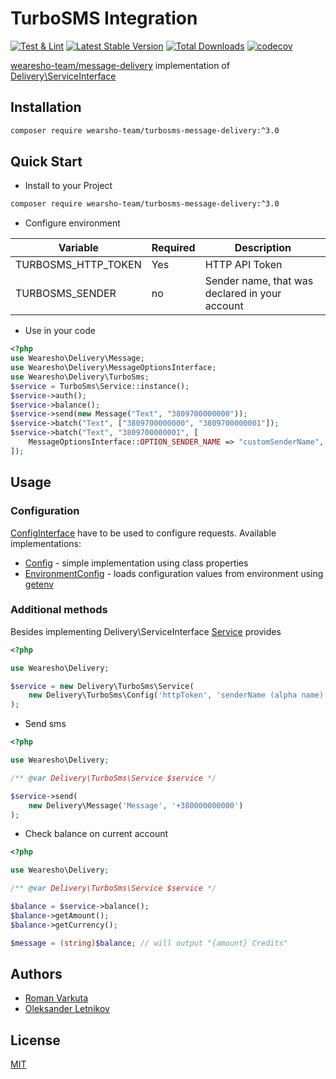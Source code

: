 # TurboSMS Integration
[![Test & Lint](https://github.com/wearesho-team/turbosms-message-delivery/actions/workflows/php.yml/badge.svg?branch=master)](https://github.com/wearesho-team/turbosms-message-delivery/actions/workflows/php.yml)
[![Latest Stable Version](https://poser.pugx.org/wearesho-team/turbosms-message-delivery/v/stable.png)](https://packagist.org/packages/wearesho-team/turbosms-message-delivery)
[![Total Downloads](https://poser.pugx.org/wearesho-team/turbosms-message-delivery/downloads.png)](https://packagist.org/packages/wearesho-team/turbosms-message-delivery)
[![codecov](https://codecov.io/gh/wearesho-team/turbosms-message-delivery/branch/master/graph/badge.svg)](https://codecov.io/gh/wearesho-team/turbosms-message-delivery)

[wearesho-team/message-delivery](https://github.com/wearesho-team/message-delivery) implementation of
[Delivery\ServiceInterface](https://github.com/wearesho-team/message-delivery/blob/1.3.4/src/ServiceInterface.php)

## Installation
```bash
composer require wearsho-team/turbosms-message-delivery:^3.0
```

## Quick Start
- Install to your Project
```bash
composer require wearsho-team/turbosms-message-delivery:^3.0
```
- Configure environment

| Variable            | Required | Description                                    |
|---------------------|----------|------------------------------------------------|
| TURBOSMS_HTTP_TOKEN | Yes | HTTP API Token                                 |
| TURBOSMS_SENDER     | no | Sender name, that was declared in your account |

- Use in your code
```php
<?php
use Wearesho\Delivery\Message;
use Wearesho\Delivery\MessageOptionsInterface;
use Wearesho\Delivery\TurboSms;
$service = TurboSms\Service::instance();
$service->auth();
$service->balance();
$service->send(new Message("Text", "3809700000000"));
$service->batch("Text", ["3809700000000", "3809700000001"]);
$service->batch("Text", "3809700000001", [
    MessageOptionsInterface::OPTION_SENDER_NAME => "customSenderName",
]);
```

## Usage
### Configuration
[ConfigInterface](./src/ConfigInterface.php) have to be used to configure requests.
Available implementations:
- [Config](./src/Config.php) - simple implementation using class properties
- [EnvironmentConfig](./src/EnvironmentConfig.php) - loads configuration values from environment using 
[getenv](http://php.net/manual/ru/function.getenv.php)

### Additional methods
Besides implementing Delivery\ServiceInterface [Service](./src/Service.php) provides

```php
<?php

use Wearesho\Delivery;

$service = new Delivery\TurboSms\Service(
    new Delivery\TurboSms\Config('httpToken', 'senderName (alpha name)'),
);
```

- Send sms
```php
<?php

use Wearesho\Delivery;

/** @var Delivery\TurboSms\Service $service */

$service->send(
    new Delivery\Message('Message', '+380000000000')
);
```

- Check balance on current account
```php
<?php

use Wearesho\Delivery;

/** @var Delivery\TurboSms\Service $service */

$balance = $service->balance();
$balance->getAmount();
$balance->getCurrency();

$message = (string)$balance; // will output "{amount} Credits"
```

## Authors
- [Roman <KartaviK> Varkuta](mailto:roman.varkuta@gmail.com)
- [Oleksander Letnikov](mailto:reclamme@gmail.com)

## License
[MIT](./LICENSE)
